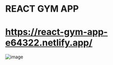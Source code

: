 # REACT GYM APP

# https://react-gym-app-e64322.netlify.app/

![image](https://user-images.githubusercontent.com/11043644/223176933-a2ee329a-fa8f-42bc-886a-ed481837472e.png)
